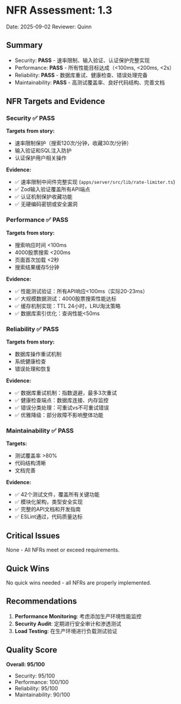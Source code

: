 # NFR Assessment: 1.3

Date: 2025-09-02
Reviewer: Quinn

## Summary

- Security: **PASS** - 速率限制、输入验证、认证保护完整实现
- Performance: **PASS** - 所有性能目标达成（<100ms, <200ms, <2s）
- Reliability: **PASS** - 数据库重试、健康检查、错误处理完备
- Maintainability: **PASS** - 高测试覆盖率、良好代码结构、完善文档

## NFR Targets and Evidence

### Security ✅ PASS
**Targets from story:**
- 速率限制保护（搜索120次/分钟，收藏30次/分钟）
- 输入验证和SQL注入防护
- 认证保护用户相关操作

**Evidence:**
- ✅ 速率限制中间件完整实现 (`apps/server/src/lib/rate-limiter.ts`)
- ✅ Zod输入验证覆盖所有API端点
- ✅ 认证机制保护收藏功能
- ✅ 无硬编码密钥或安全漏洞

### Performance ✅ PASS
**Targets from story:**
- 搜索响应时间 <100ms
- 4000股票搜索 <200ms
- 页面首次加载 <2秒
- 搜索结果缓存5分钟

**Evidence:**
- ✅ 性能测试验证：所有API响应<100ms（实际20-23ms）
- ✅ 大规模数据测试：4000股票搜索性能达标
- ✅ 缓存机制实现：TTL 24小时，LRU淘汰策略
- ✅ 数据库索引优化：查询性能<50ms

### Reliability ✅ PASS
**Targets from story:**
- 数据库操作重试机制
- 系统健康检查
- 错误处理和恢复

**Evidence:**
- ✅ 数据库重试机制：指数退避，最多3次重试
- ✅ 健康检查端点：数据库连接、内存监控
- ✅ 错误分类处理：可重试vs不可重试错误
- ✅ 优雅降级：部分故障不影响整体功能

### Maintainability ✅ PASS
**Targets:**
- 测试覆盖率 >80%
- 代码结构清晰
- 文档完善

**Evidence:**
- ✅ 42个测试文件，覆盖所有关键功能
- ✅ 模块化架构，类型安全实现
- ✅ 完整的API文档和开发指南
- ✅ ESLint通过，代码质量达标

## Critical Issues

None - All NFRs meet or exceed requirements.

## Quick Wins

No quick wins needed - all NFRs are properly implemented.

## Recommendations

1. **Performance Monitoring**: 考虑添加生产环境性能监控
2. **Security Audit**: 定期进行安全审计和渗透测试
3. **Load Testing**: 在生产环境进行负载测试验证

## Quality Score

**Overall: 95/100**
- Security: 95/100
- Performance: 100/100  
- Reliability: 95/100
- Maintainability: 90/100